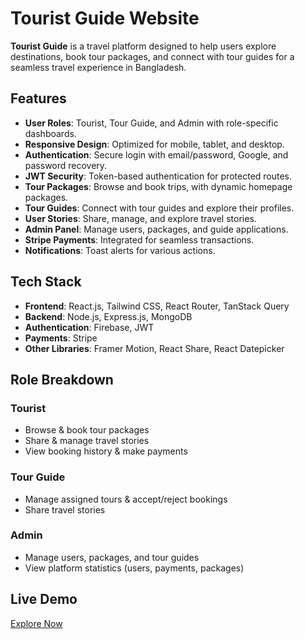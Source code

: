 # Tourist Guide Website

**Tourist Guide** is a travel platform designed to help users explore destinations, book tour packages, and connect with tour guides for a seamless travel experience in Bangladesh.

## Features
- **User Roles**: Tourist, Tour Guide, and Admin with role-specific dashboards.
- **Responsive Design**: Optimized for mobile, tablet, and desktop.
- **Authentication**: Secure login with email/password, Google, and password recovery.
- **JWT Security**: Token-based authentication for protected routes.
- **Tour Packages**: Browse and book trips, with dynamic homepage packages.
- **Tour Guides**: Connect with tour guides and explore their profiles.
- **User Stories**: Share, manage, and explore travel stories.
- **Admin Panel**: Manage users, packages, and guide applications.
- **Stripe Payments**: Integrated for seamless transactions.
- **Notifications**: Toast alerts for various actions.

## Tech Stack
- **Frontend**: React.js, Tailwind CSS, React Router, TanStack Query
- **Backend**: Node.js, Express.js, MongoDB
- **Authentication**: Firebase, JWT
- **Payments**: Stripe
- **Other Libraries**: Framer Motion, React Share, React Datepicker


## Role Breakdown
### Tourist
- Browse & book tour packages
- Share & manage travel stories
- View booking history & make payments

### Tour Guide
- Manage assigned tours & accept/reject bookings
- Share travel stories

### Admin
- Manage users, packages, and tour guides
- View platform statistics (users, payments, packages)

## Live Demo
[Explore Now](https://exploreease-c6a3f.web.app/)

